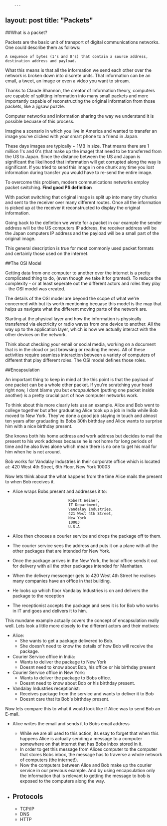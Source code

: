 		---
layout: post
title:  "Packets"
---

<!--[Step1](http://networks.land/packets/Step1.html)-->

##What is a packet?

Packets are the basic unit of transport of digital communications networks. One could describe them as follows:

```
A sequence of bytes (1's and 0's) that contain a source address, destination address and payload. 
```

 What this means is that all the information we send each other over the network is broken down into discrete units.
That information can be an email, a tweet, an image or even a video you want to stream. 

Thanks to Claude Shannon, the creator of Information theory, computers are capable of splitting information into many small packets and more importantly capable of reconstructing the original information from those packets, like a jigsaw puzzle.

Computer networks and information sharing the way we understand it is possible becuase of this process.

Imagine a scenario in which you live in America and  wanted to transfer an image you've clicked with your smart phone to a friend in Japan.

These days images are typically ~ 1MB in size. That means there are 1 million 1's and 0's (that make up the image) that need to be transferred from the US to Japan.
Since the distance between the US and Japan is significant the likelihood that information will get corrupted along the way is significant. If you tried to send this image in one chunk any time you lost information during transfer you would have to re-send the entire image.

To overcome this problem, modern communications networks employ packet switching. **Find good PS definition**

With packet switching that original image is split up into many tiny chunks and sent to the receiver over many different routes.
Once all the information is picked up at the receiver it reconstructed to display the original information.

Going back to the defintion we wrote for a packet in our example the sender address will be the US computers IP address, the receiver address will be the Japan computers IP address and the payload will be a small part of the original image.


<!--

As you can imagine this process is pretty inefficient and there is a lot of room for error which also makes the process slow.


The first place this technique was employed was the telephone system and it is not used in all modern communications networks.

They can be made up of one or more protocols and are sent from one computer to another through routes.

When you type a URL in the address bar of your browser, you are essentially making a request to a remote computer asking it to send you some information that is stored on it.


A basic and generic definition of packets: -->


This general description is true for most commonly used packet formats and certainly those used on the 
internet.


##The OSI Model

Getting data from one computer to another over the internet is a pretty complicated thing to do, (even though we take it for granted).
To reduce the complexity - or at least seperate out the different actors and roles they play - the OSI model was created.


The details of the OSI model are beyond the scope of what we're concerned with but its worth mentioning becuase this model is the map that helps us navigate what the different moving parts of the network are. 

Starting at the physical layer and how the information is physically transferred via electricity or radio waves from one device to another. All the way up to the application layer, which is how we actually interact with the other devices on the network. 

Think about checking your email or social media, working on a document that is in the cloud or just browsing or reading the news. All of these activities require seamless interaction between a variety of computers of different that play different roles. The OSI model defines those roles. 


##Encapsulation

An important thing to keep in mind at the this point is that the payload of one packet can be a whole other packet. If you're scratching your head right now, I dont blame you but *encapsulation* (putting one packet inside another) is a pretty crucial part of how computer networks work.

To think about this more clearly lets use an example. Alice and Bob went to college together but after graduating Alice took up a job in India while Bob moved to New York. They've done a good job staying in touch and almost ten years after graduating its Bobs 30th birthday and Alice wants to surprise him with a nice birthday present. 

She knows both his home address and work address but decides to mail the present to his work address because he is not home for long periods of time and he also lives alone which mean there is no one to get his mail for him when he is not around. 

Bob works for Vandalay Industries in their corporate office which is located at:
			420 West 4th Street, 
 			6th Floor,
 			New York
 			10003

Now lets think about the what happens from the time Alice mails the present to when Bob receives it.

 - Alice wraps Bobs present and addresses it to:

							 	Robert Weiner, 
						 		IT Department,
							 	Vandalay Industries,
							 	421 West 4th Street,
							 	New York 
							 	10003
							 	U.S.A


- Alice then chooses a courier service and drops the package off to them. 
- The courier service sees the address and puts it on a plane with all the other packages that are intended for New York.
- Once the package arrives in the New York, the local office sends it out for delivery with all the other packages intended for Manhattan.
- When the delivery messenger gets to 420 West 4th Street he realises many companies have an office in that building.
- He looks up which floor Vandalay Industries is on and delivers the package to the reception
- The receptionist accepts the package and sees it is for Bob who works in IT and goes and delivers it to him.

This mundane example actually covers the concept of encapsulation really well. 
Lets look a little more closely to the different actors and their motives:

- Alice: 
	- She wants to get a package delivered to Bob.
	- She doesn't need to know the details of how Bob will receive the package.
- Courier Service office in India: 
	- Wants to deliver the package to New York
	- Doesnt need to know about Bob, his office or his birthday present
- Courier Service office in New York: 
	- Wants to deliver the package to Bobs office.
	- Doesnt need to know about Bob or his birthday present.
- Vandalay Industries receptionist: 
	- Receives package from the service and wants to deliver it to Bob
	- Doesnt care that its Bob's birthday present.

Now lets compare this to what it would look like if Alice was to send Bob an E-mail.


  - Alice writes the email and sends it to Bobs email address
	  - While we are all used to this action, its esay to forget that when this happens Alice is actually sending a message to a computer somewhere on that internet that has Bobs inbox stored in it.
	  - In order to get this message from Alices computer to the computer that stores Bobs inbox, the message has to traverse a whole network of computers (the internet!).
	  - Now the computers between Alice and Bob make up the courier service in our previous example. And by using encapsulation only the information that is relevant to getting the message to bob is exposed to the computers along the way.








- Protocols
	- 
	-  TCP/IP
	-  DNS
	-  HTTP

